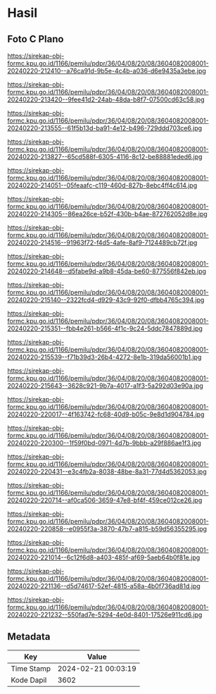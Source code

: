 # Hasil

## Foto C Plano

https://sirekap-obj-formc.kpu.go.id/1166/pemilu/pdpr/36/04/08/20/08/3604082008001-20240220-212410--a76ca91d-9b5e-4c4b-a036-d6e9435a3ebe.jpg

https://sirekap-obj-formc.kpu.go.id/1166/pemilu/pdpr/36/04/08/20/08/3604082008001-20240220-213420--9fee41d2-24ab-48da-b8f7-07500cd63c58.jpg

https://sirekap-obj-formc.kpu.go.id/1166/pemilu/pdpr/36/04/08/20/08/3604082008001-20240220-213555--61f5b13d-ba91-4e12-b496-729ddd703ce6.jpg

https://sirekap-obj-formc.kpu.go.id/1166/pemilu/pdpr/36/04/08/20/08/3604082008001-20240220-213827--65cd588f-6305-4116-8c12-be88881eded6.jpg

https://sirekap-obj-formc.kpu.go.id/1166/pemilu/pdpr/36/04/08/20/08/3604082008001-20240220-214051--05feaafc-c119-460d-827b-8ebc4ff4c614.jpg

https://sirekap-obj-formc.kpu.go.id/1166/pemilu/pdpr/36/04/08/20/08/3604082008001-20240220-214305--86ea26ce-b52f-430b-b4ae-872762052d8e.jpg

https://sirekap-obj-formc.kpu.go.id/1166/pemilu/pdpr/36/04/08/20/08/3604082008001-20240220-214516--91963f72-f4d5-4afe-8af9-7124489cb72f.jpg

https://sirekap-obj-formc.kpu.go.id/1166/pemilu/pdpr/36/04/08/20/08/3604082008001-20240220-214648--d5fabe9d-a9b8-45da-be60-877556f842eb.jpg

https://sirekap-obj-formc.kpu.go.id/1166/pemilu/pdpr/36/04/08/20/08/3604082008001-20240220-215140--2322fcd4-d929-43c9-92f0-dfbb4765c394.jpg

https://sirekap-obj-formc.kpu.go.id/1166/pemilu/pdpr/36/04/08/20/08/3604082008001-20240220-215351--fbb4e261-b566-4f1c-9c24-5ddc7847889d.jpg

https://sirekap-obj-formc.kpu.go.id/1166/pemilu/pdpr/36/04/08/20/08/3604082008001-20240220-215539--f71b39d3-26b4-4272-8e1b-319da56001b1.jpg

https://sirekap-obj-formc.kpu.go.id/1166/pemilu/pdpr/36/04/08/20/08/3604082008001-20240220-215643--3628c921-9b7a-4017-a1f3-5a292d03e90a.jpg

https://sirekap-obj-formc.kpu.go.id/1166/pemilu/pdpr/36/04/08/20/08/3604082008001-20240220-220017--4f163742-fc68-40d9-b05c-9e8d1d904784.jpg

https://sirekap-obj-formc.kpu.go.id/1166/pemilu/pdpr/36/04/08/20/08/3604082008001-20240220-220300--1f59f0bd-0971-4d7b-9bbb-a29f886ae1f3.jpg

https://sirekap-obj-formc.kpu.go.id/1166/pemilu/pdpr/36/04/08/20/08/3604082008001-20240220-220431--e3c4fb2a-8038-48be-8a31-77d4d5362053.jpg

https://sirekap-obj-formc.kpu.go.id/1166/pemilu/pdpr/36/04/08/20/08/3604082008001-20240220-220714--af0ca506-3659-47e8-bf4f-459ce012ce26.jpg

https://sirekap-obj-formc.kpu.go.id/1166/pemilu/pdpr/36/04/08/20/08/3604082008001-20240220-220858--e0955f3a-3870-47b7-a815-b59d56355295.jpg

https://sirekap-obj-formc.kpu.go.id/1166/pemilu/pdpr/36/04/08/20/08/3604082008001-20240220-221014--6c12f6d8-a403-485f-af69-5aeb64b0f81e.jpg

https://sirekap-obj-formc.kpu.go.id/1166/pemilu/pdpr/36/04/08/20/08/3604082008001-20240220-221136--d5d74617-52ef-4815-a58a-4b0f736ad81d.jpg

https://sirekap-obj-formc.kpu.go.id/1166/pemilu/pdpr/36/04/08/20/08/3604082008001-20240220-221232--550fad7e-5294-4e0d-8401-17526e911cd6.jpg


## Metadata

| Key        | Value               |
| ---------- | ------------------- |
| Time Stamp | 2024-02-21 00:03:19 |
| Kode Dapil | 3602                |



